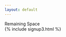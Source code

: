 ```yaml
---
layout: default
---
```


<div class="col text-left p-3">
  Remaining Space
</div>

<div class="col-lg-4 text-left p-3">
  {% include signup3.html %}
</div>
